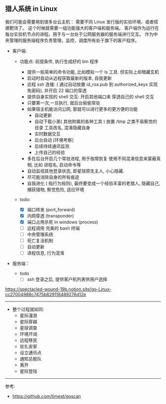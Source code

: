 ## 猎人系统 in Linux

我们可能会需要用到很多台云主机：
需要不同 Linux 发行版的实验环境，或者搭建靶场了。
这个时候就需要一组功能强大的客户端和服务端。
客户端作为运行在每台实验机节点的进程。用于与一台处于公网服务器的服务端进行交互。
作为中央管理的服务端程序负责管理，监控，调度所有处于旗下的客户程序。

- 客户端:
  - 功能点: 前提条件, 执行生成好的 bin 程序
    - 提供一些简单的命令功能, 比如模拟一个 ls 工具. 但实际上却暗藏玄机
    - 启动时自动从远程获取最新的版本, 自我更新
    - 远程 ssh 连接:
      ( 通过自动放置 id_rsa.pub 到 authorized_keys 实现免密码),
      并开启 22 端口的穿透
    - 提供自身实现的 shell 交互:
      开启其他端口来 穿透自己的 shell 交互
    - 只要第一次,一旦执行, 就后台偷偷常驻
    - 如果宿主机能访问公网, 那就可以进行更多的更方便的功能
      - 自动更新
      - 自动下载小弟( 其他附属的各种工具 )
        放置 /tmp 之类不易察觉的目录
        工具改名, 混淆隐藏自身
      - 实时数据交互
      - 后台自动 [环境考察]
      - 后续持续通讯监测
      - 上传自己的经验
    - 多在后台开启几个常驻进程, 用于故障恢复
      使用不同混淆信息来蒙蔽真相, 比如 进程名, 启动命令等
    - 自动监视其他登录状态, 即星球原生主人, 小心隐藏.
    - 尽可能消除自身的所有痕迹
    - 自我进化 ( 指行为规则),
      最终要变成一个经验丰富的老猎人, 隐藏自己, 捕获猎物, 察觉危险, 适应环境
      
  - todo:
    - [x] 端口转发 (port_forward)
    - [x] 内网穿透 (transponder)
    - [x] 端口占用杀死 in windows (process)
    - [ ] 远程调用 完美的 bash 终端
    - [ ] 中央管理系统
    - [ ] 死亡复活机制
    - [ ] 自动更新
    - [ ] 进程信息, 行为混淆

- 服务端：
  
  - todo
    - [ ] ssh 登录之后, 提供客户机列表供用户选择
 
https://spectacled-wound-19b.notion.site/go-Linux-cc27004988c7475b829118489276d12e



---

- 整个过程就如同:
  - 星际漫游
  - 星际穿越
  - 星球调查
  - 环境开阔
  - 远程移民
  - 驻扎安家
  - 设立通讯点
  - 通知总舰队
  - 离开
  - 星际登陆

---
参考:
- https://github.com/timest/goscan
